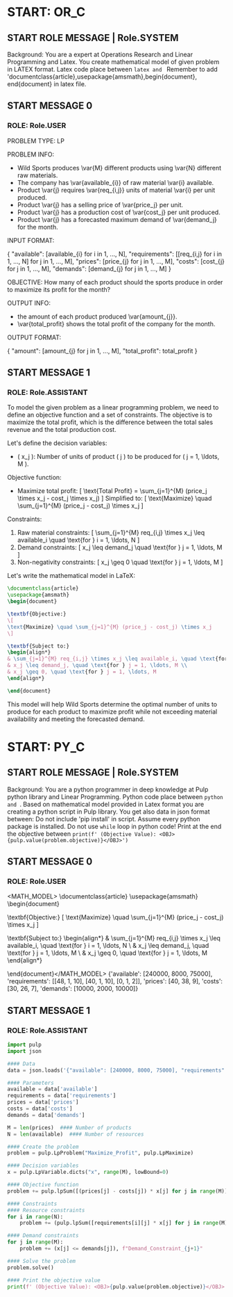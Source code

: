 # START: OR_C 
## START ROLE MESSAGE | Role.SYSTEM 
Background: You are a expert at Operations Research and Linear Programming and Latex. You create mathematical model of given problem in LATEX format. Latex code place between ```latex and ``` Remember to add 'documentclass{article},usepackage{amsmath},begin{document}, end{document} in latex file. 
## START MESSAGE 0 
### ROLE: Role.USER
<DESCRIPTION>
PROBLEM TYPE: LP

PROBLEM INFO:

- Wild Sports produces \var{M} different products using \var{N} different raw materials.
- The company has \var{available_{i}} of raw material \var{i} available.
- Product \var{j} requires \var{req_{i,j}} units of material \var{i} per unit produced.
- Product \var{j} has a selling price of \var{price_j} per unit.
- Product \var{j} has a production cost of \var{cost_j} per unit produced.
- Product \var{j} has a forecasted maximum demand of \var{demand_j} for the month.

INPUT FORMAT: 

{
    "available": [available_{i} for i in 1, ..., N],
    "requirements": [[req_{i,j} for i in 1, ..., N] for j in 1, ..., M],
    "prices": [price_{j} for j in 1, ..., M],
    "costs": [cost_{j} for j in 1, ..., M],
    "demands": [demand_{j} for j in 1, ..., M]
}

OBJECTIVE: How many of each product should the sports produce in order to maximize its profit for the month?

OUTPUT INFO:

- the amount of each product produced \var{amount_{j}}.
- \var{total_profit} shows the total profit of the company for the month.

OUTPUT FORMAT:

{
    "amount": [amount_{j} for j in 1, ..., M],
    "total_profit": total_profit
}

</DESCRIPTION>


## START MESSAGE 1 
### ROLE: Role.ASSISTANT
To model the given problem as a linear programming problem, we need to define an objective function and a set of constraints. The objective is to maximize the total profit, which is the difference between the total sales revenue and the total production cost.

Let's define the decision variables:
- \( x_j \): Number of units of product \( j \) to be produced for \( j = 1, \ldots, M \).

Objective function:
- Maximize total profit: 
  \[
  \text{Total Profit} = \sum_{j=1}^{M} (price_j \times x_j - cost_j \times x_j)
  \]
  Simplified to:
  \[
  \text{Maximize} \quad \sum_{j=1}^{M} (price_j - cost_j) \times x_j
  \]

Constraints:
1. Raw material constraints:
   \[
   \sum_{j=1}^{M} req_{i,j} \times x_j \leq available_i \quad \text{for } i = 1, \ldots, N
   \]
2. Demand constraints:
   \[
   x_j \leq demand_j \quad \text{for } j = 1, \ldots, M
   \]
3. Non-negativity constraints:
   \[
   x_j \geq 0 \quad \text{for } j = 1, \ldots, M
   \]

Let's write the mathematical model in LaTeX:

```latex
\documentclass{article}
\usepackage{amsmath}
\begin{document}

\textbf{Objective:}
\[
\text{Maximize} \quad \sum_{j=1}^{M} (price_j - cost_j) \times x_j
\]

\textbf{Subject to:}
\begin{align*}
& \sum_{j=1}^{M} req_{i,j} \times x_j \leq available_i, \quad \text{for } i = 1, \ldots, N \\
& x_j \leq demand_j, \quad \text{for } j = 1, \ldots, M \\
& x_j \geq 0, \quad \text{for } j = 1, \ldots, M
\end{align*}

\end{document}
```

This model will help Wild Sports determine the optimal number of units to produce for each product to maximize profit while not exceeding material availability and meeting the forecasted demand.

# START: PY_C 
## START ROLE MESSAGE | Role.SYSTEM 
Background: You are a python programmer in deep knowledge at Pulp python library and Linear Programming. Python code place between ```python and ```. Based on mathematical model provided in Latex format you are creating a python script in Pulp library. You get also data in json format between: <DATA></DATA> Do not include 'pip install' in script. Assume every python package is installed. Do not use `while` loop in python code! Print at the end the objective between <OBJ></OBJ> `print(f' (Objective Value): <OBJ>{pulp.value(problem.objective)}</OBJ>')` 
## START MESSAGE 0 
### ROLE: Role.USER
<MATH_MODEL>
\documentclass{article}
\usepackage{amsmath}
\begin{document}

\textbf{Objective:}
\[
\text{Maximize} \quad \sum_{j=1}^{M} (price_j - cost_j) \times x_j
\]

\textbf{Subject to:}
\begin{align*}
& \sum_{j=1}^{M} req_{i,j} \times x_j \leq available_i, \quad \text{for } i = 1, \ldots, N \\
& x_j \leq demand_j, \quad \text{for } j = 1, \ldots, M \\
& x_j \geq 0, \quad \text{for } j = 1, \ldots, M
\end{align*}

\end{document}</MATH_MODEL>
<DATA>
{'available': [240000, 8000, 75000], 'requirements': [[48, 1, 10], [40, 1, 10], [0, 1, 2]], 'prices': [40, 38, 9], 'costs': [30, 26, 7], 'demands': [10000, 2000, 10000]}</DATA>


## START MESSAGE 1 
### ROLE: Role.ASSISTANT
```python
import pulp
import json

#### Data
data = json.loads('{"available": [240000, 8000, 75000], "requirements": [[48, 1, 10], [40, 1, 10], [0, 1, 2]], "prices": [40, 38, 9], "costs": [30, 26, 7], "demands": [10000, 2000, 10000]}')

#### Parameters
available = data['available']
requirements = data['requirements']
prices = data['prices']
costs = data['costs']
demands = data['demands']

M = len(prices)  #### Number of products
N = len(available)  #### Number of resources

#### Create the problem
problem = pulp.LpProblem("Maximize_Profit", pulp.LpMaximize)

#### Decision variables
x = pulp.LpVariable.dicts("x", range(M), lowBound=0)

#### Objective function
problem += pulp.lpSum([(prices[j] - costs[j]) * x[j] for j in range(M)]), "Total_Profit"

#### Constraints
#### Resource constraints
for i in range(N):
    problem += (pulp.lpSum([requirements[i][j] * x[j] for j in range(M)]) <= available[i]), f"Resource_Constraint_{i+1}"

#### Demand constraints
for j in range(M):
    problem += (x[j] <= demands[j]), f"Demand_Constraint_{j+1}"

#### Solve the problem
problem.solve()

#### Print the objective value
print(f' (Objective Value): <OBJ>{pulp.value(problem.objective)}</OBJ>')
```

